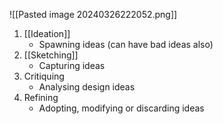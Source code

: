 ![[Pasted image 20240326222052.png]]
1. [[Ideation]]
	- Spawning ideas (can have bad ideas also)
2. [[Sketching]]
	- Capturing ideas
3. Critiquing
	- Analysing design ideas
4. Refining
	- Adopting, modifying or discarding ideas
